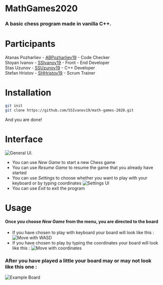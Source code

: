# MathGames2020
### A basic chess program made in vanilla C++.

# Participants
Atanas Pozharliev - [ABPozharliev19](https://github.com/ABPozharliev19) - Code Checker  
Stoyan Ivanov - [SSIvanov19](https://github.com/SSIvanov19) - Front - End Developer  
Stas Uzunov - [SSUzunov19](https://github.com/SSUzunov19) - C++ Developer  
Stefan Hristov - [SHHristov19](https://github.com/SHHristov19) - Scrum Trainer  

# Installation
```bash
git init
git clone https://github.com/SSIvanov19/math-games-2020.git 
```
And you are done!
# Interface
![General UI.](https://i.imgur.com/eEUCXiW.png)
- You can use _New Game_ to start a new Chess game
- You can use _Resume Game_ to resume the game that you already have started
- You can use _Settings_ to choose whether you want to play with your keyboard or by typing coordinates 
![Settings UI](https://i.imgur.com/dPnmitw.png)
- You can use _Exit_ to exit the program
# Usage 
#### Once you choose _New Game_ from the menu, you are directed to the board
- If you have chosen to play with keyboard your board will look like this :
![Move with WASD](https://i.imgur.com/RtWheIN.png)
- If you have chosen to play by typing the coordinates your board will look like this :
![Move with coordinates](https://i.imgur.com/yBqmQOF.png)
### After you have played a little your board may or may not look like this one :
![Example Board](https://i.imgur.com/73g90iI.png)


